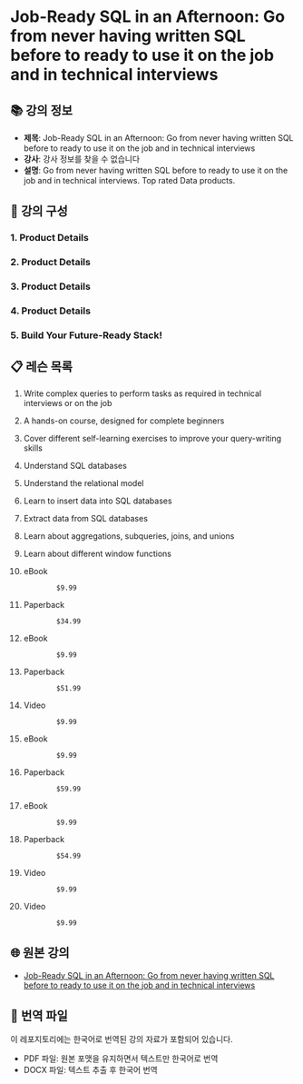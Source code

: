 # Job-Ready SQL in an Afternoon: Go from never having written SQL before to ready to use it on the job and in technical interviews

## 📚 강의 정보
- **제목**: Job-Ready SQL in an Afternoon: Go from never having written SQL before to ready to use it on the job and in technical interviews
- **강사**: 강사 정보를 찾을 수 없습니다
- **설명**: Go from never having written SQL before to ready to use it on the job and in technical interviews. Top rated Data products.

## 📂 강의 구성

### 1. Product Details

### 2. Product Details

### 3. Product Details

### 4. Product Details

### 5. Build Your Future-Ready Stack!

## 📋 레슨 목록
1. Write complex queries to perform tasks as required in technical interviews or on the job
2. A hands-on course, designed for complete beginners
3. Cover different self-learning exercises to improve your query-writing skills
4. Understand SQL databases
5. Understand the relational model
6. Learn to insert data into SQL databases
7. Extract data from SQL databases
8. Learn about aggregations, subqueries, joins, and unions
9. Learn about different window functions
10. eBook


                $9.99
11. Paperback


                $34.99
12. eBook


                $9.99
13. Paperback


                $51.99
14. Video


                $9.99
15. eBook


                $9.99
16. Paperback


                $59.99
17. eBook


                $9.99
18. Paperback


                $54.99
19. Video


                $9.99
20. Video


                $9.99

## 🌐 원본 강의
- [Job-Ready SQL in an Afternoon: Go from never having written SQL before to ready to use it on the job and in technical interviews](https://www.packtpub.com/en-us/product/job-ready-sql-in-an-afternoon-9781804615027)

## 📄 번역 파일
이 레포지토리에는 한국어로 번역된 강의 자료가 포함되어 있습니다.
- PDF 파일: 원본 포맷을 유지하면서 텍스트만 한국어로 번역
- DOCX 파일: 텍스트 추출 후 한국어 번역
